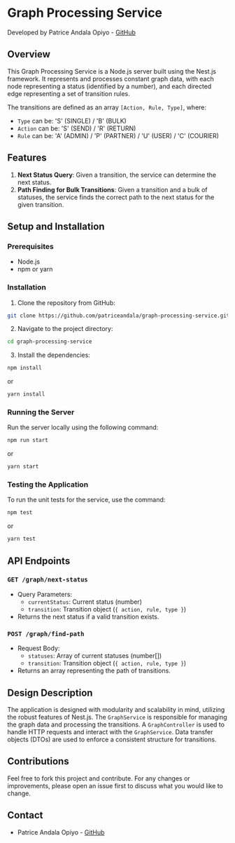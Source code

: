 # Graph Processing Service

Developed by Patrice Andala Opiyo - [GitHub](https://github.com/patriceandala)

## Overview

This Graph Processing Service is a Node.js server built using the Nest.js framework. It represents and processes
constant graph data, with each node representing a status (identified by a number), and each directed edge representing
a set of transition rules.

The transitions are defined as an array `[Action, Rule, Type]`, where:

- `Type` can be: 'S' (SINGLE) / 'B' (BULK)
- `Action` can be: 'S' (SEND) / 'R' (RETURN)
- `Rule` can be: 'A' (ADMIN) / 'P' (PARTNER) / 'U' (USER) / 'C' (COURIER)

## Features

1. **Next Status Query**: Given a transition, the service can determine the next status.
2. **Path Finding for Bulk Transitions**: Given a transition and a bulk of statuses, the service finds the correct path
   to the next status for the given transition.

## Setup and Installation

### Prerequisites

- Node.js
- npm or yarn

### Installation

1. Clone the repository from GitHub:

````bash
git clone https://github.com/patriceandala/graph-processing-service.git
````

2. Navigate to the project directory:

````bash
cd graph-processing-service
````

3. Install the dependencies:

````bash
npm install
````

or

````bash
yarn install
````

### Running the Server

Run the server locally using the following command:

````bash
npm run start
````

or

````bash
yarn start
````

### Testing the Application

To run the unit tests for the service, use the command:

````bash
npm test
````

or

````bash
yarn test
````

## API Endpoints

### `GET /graph/next-status`

- Query Parameters:
    - `currentStatus`: Current status (number)
    - `transition`: Transition object (`{ action, rule, type }`)
- Returns the next status if a valid transition exists.

### `POST /graph/find-path`

- Request Body:
    - `statuses`: Array of current statuses (number[])
    - `transition`: Transition object (`{ action, rule, type }`)
- Returns an array representing the path of transitions.

## Design Description

The application is designed with modularity and scalability in mind, utilizing the robust features of Nest.js.
The `GraphService` is responsible for managing the graph data and processing the transitions. A `GraphController` is
used to handle HTTP requests and interact with the `GraphService`. Data transfer objects (DTOs) are used to enforce a
consistent structure for transitions.

## Contributions

Feel free to fork this project and contribute. For any changes or improvements, please open an issue first to discuss
what you would like to change.



## Contact

- Patrice Andala Opiyo - [GitHub](https://github.com/patriceandala)


